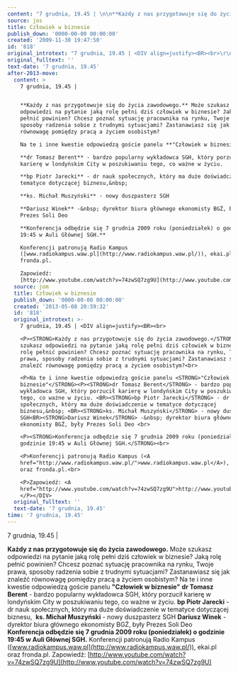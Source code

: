 ```yaml
---
content: "7 grudnia, 19.45 | \n\n**Każdy z nas przygotowuje się do życia zawodowego.** Może szukasz odpowiedzi na pytanie jaką rolę pełni dziś człowiek w biznesie? Jaką rolę pełnić powinien? Chcesz poznać sytuację pracownika na rynku, Twoje prawa, sposoby radzenia sobie z trudnymi sytuacjami? Zastanawiasz się jak znaleźć równowagę pomiędzy pracą a życiem osobistym?\nNa te i inne kwestie odpowiedzą goście panelu **\"Człowiek w biznesie\"**\n**dr Tomasz Berent** - bardzo popularny wykładowca SGH, który porzucił karierę w londyńskim City w poszukiwaniu tego, co ważne w życiu. \n**bp Piotr Jarecki** - dr nauk społecznych, który ma duże doświadczenie w tematyce dotyczącej biznesu,&nbsp; \n**ks. Michał Muszyński** - nowy duszpasterz SGH\n**Dariusz Winek** -&nbsp; dyrektor biura głównego ekonomisty BGŻ, były Prezes Soli Deo \n**Konferencja odbędzie się 7 grudnia 2009 roku (poniedziałek) o godzinie 19:45 w Auli Głównej SGH.**\nKonferencji patronują Radio Kampus ([www.radiokampus.waw.pl](http://www.radiokampus.waw.pl/)), ekai.pl oraz fronda.pl.\nZapowiedź: [http://www.youtube.com/watch?v=74zwSQ7zg9U](http://www.youtube.com/watch?v=74zwSQ7zg9U) \n\n\n<!--CONTENT FROM OLD SERVER (jos before 2013): 7 grudnia, 19.45 | \n\n\r\n\n**Każdy z nas przygotowuje się do życia zawodowego.** Może szukasz odpowiedzi na pytanie jaką rolę pełni dziś człowiek w biznesie? Jaką rolę pełnić powinien? Chcesz poznać sytuację pracownika na rynku, Twoje prawa, sposoby radzenia sobie z trudnymi sytuacjami? Zastanawiasz się jak znaleźć równowagę pomiędzy pracą a życiem osobistym?\n\r\n\nNa te i inne kwestie odpowiedzą goście panelu **\"Człowiek w biznesie\"**\n**dr Tomasz Berent** - bardzo popularny wykładowca SGH, który porzucił karierę w londyńskim City w poszukiwaniu tego, co ważne w życiu. \n**bp Piotr Jarecki** - dr nauk społecznych, który ma duże doświadczenie w tematyce dotyczącej biznesu,&nbsp; \n**ks. Michał Muszyński** - nowy duszpasterz SGH\n**Dariusz Winek** -&nbsp; dyrektor biura głównego ekonomisty BGŻ, były Prezes Soli Deo \n\r\n\n**Konferencja odbędzie się 7 grudnia 2009 roku (poniedziałek) o godzinie 19:45 w Auli Głównej SGH.**\n\r\n\nKonferencji patronują Radio Kampus ([www.radiokampus.waw.pl](http://www.radiokampus.waw.pl/)), ekai.pl oraz fronda.pl.\n\r\n\nZapowiedź: [http://www.youtube.com/watch?v=74zwSQ7zg9U](http://www.youtube.com/watch?v=74zwSQ7zg9U) \n\n-->"
source: jos
title: Człowiek w biznesie
publish_down: '0000-00-00 00:00:00'
created: '2009-11-30 19:47:50'
id: '818'
original_introtext: "7 grudnia, 19.45 | <DIV align=justify><BR><br>\r\n<P><STRONG>Każdy z nas przygotowuje się do życia zawodowego.</STRONG> Może szukasz odpowiedzi na pytanie jaką rolę pełni dziś człowiek w biznesie? Jaką rolę pełnić powinien? Chcesz poznać sytuację pracownika na rynku, Twoje prawa, sposoby radzenia sobie z trudnymi sytuacjami? Zastanawiasz się jak znaleźć równowagę pomiędzy pracą a życiem osobistym?<br>\r\n<P>Na te i inne kwestie odpowiedzą goście panelu <STRONG>\"Człowiek w biznesie\"</STRONG><P><STRONG>dr Tomasz Berent</STRONG> - bardzo popularny wykładowca SGH, który porzucił karierę w londyńskim City w poszukiwaniu tego, co ważne w życiu. <BR><STRONG>bp Piotr Jarecki</STRONG> - dr nauk społecznych, który ma duże doświadczenie w tematyce dotyczącej biznesu,&nbsp; <BR><STRONG>ks. Michał Muszyński</STRONG> - nowy duszpasterz SGH<BR><STRONG>Dariusz Winek</STRONG> -&nbsp; dyrektor biura głównego ekonomisty BGŻ, były Prezes Soli Deo <br>\r\n<P><STRONG>Konferencja odbędzie się 7 grudnia 2009 roku (poniedziałek) o godzinie 19:45 w Auli Głównej SGH.</STRONG><br>\r\n<P>Konferencji patronują Radio Kampus (<A href=\"http://www.radiokampus.waw.pl/\">www.radiokampus.waw.pl</A>), ekai.pl oraz fronda.pl.<br>\r\n<P>Zapowiedź: <A href=\"http://www.youtube.com/watch?v=74zwSQ7zg9U\">http://www.youtube.com/watch?v=74zwSQ7zg9U</A> </P></DIV>"
original_fulltext: ''
text-date: '7 grudnia, 19.45'
after-2013-move:
  content: >
    7 grudnia, 19.45 | 


    **Każdy z nas przygotowuje się do życia zawodowego.** Może szukasz
    odpowiedzi na pytanie jaką rolę pełni dziś człowiek w biznesie? Jaką rolę
    pełnić powinien? Chcesz poznać sytuację pracownika na rynku, Twoje prawa,
    sposoby radzenia sobie z trudnymi sytuacjami? Zastanawiasz się jak znaleźć
    równowagę pomiędzy pracą a życiem osobistym?

    Na te i inne kwestie odpowiedzą goście panelu **"Człowiek w biznesie"**

    **dr Tomasz Berent** - bardzo popularny wykładowca SGH, który porzucił
    karierę w londyńskim City w poszukiwaniu tego, co ważne w życiu. 

    **bp Piotr Jarecki** - dr nauk społecznych, który ma duże doświadczenie w
    tematyce dotyczącej biznesu,&nbsp; 

    **ks. Michał Muszyński** - nowy duszpasterz SGH

    **Dariusz Winek** -&nbsp; dyrektor biura głównego ekonomisty BGŻ, były
    Prezes Soli Deo 

    **Konferencja odbędzie się 7 grudnia 2009 roku (poniedziałek) o godzinie
    19:45 w Auli Głównej SGH.**

    Konferencji patronują Radio Kampus
    ([www.radiokampus.waw.pl](http://www.radiokampus.waw.pl/)), ekai.pl oraz
    fronda.pl.

    Zapowiedź:
    [http://www.youtube.com/watch?v=74zwSQ7zg9U](http://www.youtube.com/watch?v=74zwSQ7zg9U) 
  source: jom
  title: Człowiek w biznesie
  publish_down: '0000-00-00 00:00:00'
  created: '2013-05-08 20:59:32'
  id: '818'
  original_introtext: >-
    7 grudnia, 19.45 | <DIV align=justify><BR><br>

    <P><STRONG>Każdy z nas przygotowuje się do życia zawodowego.</STRONG> Może
    szukasz odpowiedzi na pytanie jaką rolę pełni dziś człowiek w biznesie? Jaką
    rolę pełnić powinien? Chcesz poznać sytuację pracownika na rynku, Twoje
    prawa, sposoby radzenia sobie z trudnymi sytuacjami? Zastanawiasz się jak
    znaleźć równowagę pomiędzy pracą a życiem osobistym?<br>

    <P>Na te i inne kwestie odpowiedzą goście panelu <STRONG>"Człowiek w
    biznesie"</STRONG><P><STRONG>dr Tomasz Berent</STRONG> - bardzo popularny
    wykładowca SGH, który porzucił karierę w londyńskim City w poszukiwaniu
    tego, co ważne w życiu. <BR><STRONG>bp Piotr Jarecki</STRONG> - dr nauk
    społecznych, który ma duże doświadczenie w tematyce dotyczącej
    biznesu,&nbsp; <BR><STRONG>ks. Michał Muszyński</STRONG> - nowy duszpasterz
    SGH<BR><STRONG>Dariusz Winek</STRONG> -&nbsp; dyrektor biura głównego
    ekonomisty BGŻ, były Prezes Soli Deo <br>

    <P><STRONG>Konferencja odbędzie się 7 grudnia 2009 roku (poniedziałek) o
    godzinie 19:45 w Auli Głównej SGH.</STRONG><br>

    <P>Konferencji patronują Radio Kampus (<A
    href="http://www.radiokampus.waw.pl/">www.radiokampus.waw.pl</A>), ekai.pl
    oraz fronda.pl.<br>

    <P>Zapowiedź: <A
    href="http://www.youtube.com/watch?v=74zwSQ7zg9U">http://www.youtube.com/watch?v=74zwSQ7zg9U</A>
    </P></DIV>
  original_fulltext: ''
  text-date: '7 grudnia, 19.45'
time: '7 grudnia, 19.45'
---
```

7 grudnia, 19.45 | 

**Każdy z nas przygotowuje się do życia zawodowego.** Może szukasz odpowiedzi na pytanie jaką rolę pełni dziś człowiek w biznesie? Jaką rolę pełnić powinien? Chcesz poznać sytuację pracownika na rynku, Twoje prawa, sposoby radzenia sobie z trudnymi sytuacjami? Zastanawiasz się jak znaleźć równowagę pomiędzy pracą a życiem osobistym?
Na te i inne kwestie odpowiedzą goście panelu **"Człowiek w biznesie"**
**dr Tomasz Berent** - bardzo popularny wykładowca SGH, który porzucił karierę w londyńskim City w poszukiwaniu tego, co ważne w życiu. 
**bp Piotr Jarecki** - dr nauk społecznych, który ma duże doświadczenie w tematyce dotyczącej biznesu,&nbsp; 
**ks. Michał Muszyński** - nowy duszpasterz SGH
**Dariusz Winek** -&nbsp; dyrektor biura głównego ekonomisty BGŻ, były Prezes Soli Deo 
**Konferencja odbędzie się 7 grudnia 2009 roku (poniedziałek) o godzinie 19:45 w Auli Głównej SGH.**
Konferencji patronują Radio Kampus ([www.radiokampus.waw.pl](http://www.radiokampus.waw.pl/)), ekai.pl oraz fronda.pl.
Zapowiedź: [http://www.youtube.com/watch?v=74zwSQ7zg9U](http://www.youtube.com/watch?v=74zwSQ7zg9U) 


<!--CONTENT FROM OLD SERVER (jos before 2013): 7 grudnia, 19.45 | 



**Każdy z nas przygotowuje się do życia zawodowego.** Może szukasz odpowiedzi na pytanie jaką rolę pełni dziś człowiek w biznesie? Jaką rolę pełnić powinien? Chcesz poznać sytuację pracownika na rynku, Twoje prawa, sposoby radzenia sobie z trudnymi sytuacjami? Zastanawiasz się jak znaleźć równowagę pomiędzy pracą a życiem osobistym?


Na te i inne kwestie odpowiedzą goście panelu **"Człowiek w biznesie"**
**dr Tomasz Berent** - bardzo popularny wykładowca SGH, który porzucił karierę w londyńskim City w poszukiwaniu tego, co ważne w życiu. 
**bp Piotr Jarecki** - dr nauk społecznych, który ma duże doświadczenie w tematyce dotyczącej biznesu,&nbsp; 
**ks. Michał Muszyński** - nowy duszpasterz SGH
**Dariusz Winek** -&nbsp; dyrektor biura głównego ekonomisty BGŻ, były Prezes Soli Deo 


**Konferencja odbędzie się 7 grudnia 2009 roku (poniedziałek) o godzinie 19:45 w Auli Głównej SGH.**


Konferencji patronują Radio Kampus ([www.radiokampus.waw.pl](http://www.radiokampus.waw.pl/)), ekai.pl oraz fronda.pl.


Zapowiedź: [http://www.youtube.com/watch?v=74zwSQ7zg9U](http://www.youtube.com/watch?v=74zwSQ7zg9U) 

-->

<!--{{json:{"created_date":"2009-11-30 19:47:50","publish_down":"0000-00-00 00:00:00","id":"818"}}}-->